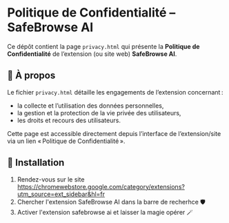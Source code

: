 # Politique de Confidentialité – SafeBrowse AI

Ce dépôt contient la page `privacy.html` qui présente la **Politique de Confidentialité** de l’extension (ou site web) **SafeBrowse AI**.

## 📄 À propos

Le fichier `privacy.html` détaille les engagements de l’extension concernant :
- la collecte et l’utilisation des données personnelles,
- la gestion et la protection de la vie privée des utilisateurs,
- les droits et recours des utilisateurs.

Cette page est accessible directement depuis l’interface de l’extension/site via un lien « Politique de Confidentialité ».

## 🚀 Installation

1. Rendez-vous sur le site https://chromewebstore.google.com/category/extensions?utm_source=ext_sidebar&hl=fr
2. Chercher l'extension SafeBrowse AI dans la barre de recherhce 🛡️
3. Activer l'extension safebrowse ai et laisser la magie opérer 🪄
